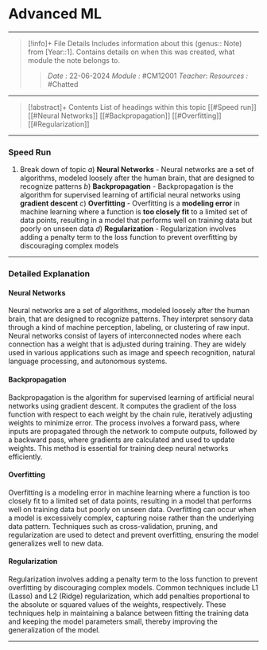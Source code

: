# Advanced ML
---
> [!info]+ File Details
> Includes information about this (genus:: Note) from [Year::1]. Contains details on when this was created, what module the note belongs to. 
> >*Date :* 22-06-2024
> > *Module :* #CM12001 
> > *Teacher*: 
> > *Resources :* #Chatted

---
> [!abstract]+ Contents
> List of headings within this topic
> [[#Speed run]]
> [[#Neural Networks]]
> [[#Backpropagation]]
> [[#Overfitting]]
> [[#Regularization]]
---
### Speed Run

1. Break down of topic
	$a)$ **Neural Networks** - Neural networks are a set of algorithms, modeled loosely after the human brain, that are designed to recognize patterns
	$b)$ **Backpropagation** - Backpropagation is the algorithm for supervised learning of artificial neural networks using **gradient descent**
	$c)$ **Overfitting** - Overfitting is a **modeling error** in machine learning where a function is **too closely fit** to a limited set of data points, resulting in a model that performs well on training data but poorly on unseen data
	$d)$ **Regularization** - Regularization involves adding a penalty term to the loss function to prevent overfitting by discouraging complex models
---

### Detailed Explanation

#### Neural Networks
Neural networks are a set of algorithms, modeled loosely after the human brain, that are designed to recognize patterns. They interpret sensory data through a kind of machine perception, labeling, or clustering of raw input. Neural networks consist of layers of interconnected nodes where each connection has a weight that is adjusted during training. They are widely used in various applications such as image and speech recognition, natural language processing, and autonomous systems.

#### Backpropagation
Backpropagation is the algorithm for supervised learning of artificial neural networks using gradient descent. It computes the gradient of the loss function with respect to each weight by the chain rule, iteratively adjusting weights to minimize error. The process involves a forward pass, where inputs are propagated through the network to compute outputs, followed by a backward pass, where gradients are calculated and used to update weights. This method is essential for training deep neural networks efficiently.

#### Overfitting
Overfitting is a modeling error in machine learning where a function is too closely fit to a limited set of data points, resulting in a model that performs well on training data but poorly on unseen data. Overfitting can occur when a model is excessively complex, capturing noise rather than the underlying data pattern. Techniques such as cross-validation, pruning, and regularization are used to detect and prevent overfitting, ensuring the model generalizes well to new data.

#### Regularization
Regularization involves adding a penalty term to the loss function to prevent overfitting by discouraging complex models. Common techniques include L1 (Lasso) and L2 (Ridge) regularization, which add penalties proportional to the absolute or squared values of the weights, respectively. These techniques help in maintaining a balance between fitting the training data and keeping the model parameters small, thereby improving the generalization of the model.

---